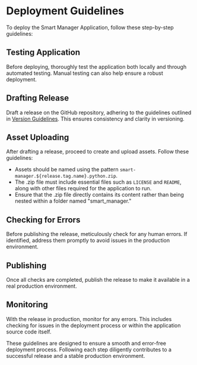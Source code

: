 # Deployment Guidelines

To deploy the Smart Manager Application, follow these step-by-step guidelines:

## Testing Application

Before deploying, thoroughly test the application both locally and through automated testing. Manual testing can also help ensure a robust deployment.

## Drafting Release

Draft a release on the GitHub repository, adhering to the guidelines outlined in [Version Guidelines](Version_Guidelines.md). This ensures consistency and clarity in versioning.

## Asset Uploading

After drafting a release, proceed to create and upload assets. Follow these guidelines:

- Assets should be named using the pattern `smart-manager.${release.tag.name}.python.zip`.
- The .zip file must include essential files such as `LICENSE` and `README`, along with other files required for the application to run.
- Ensure that the .zip file directly contains its content rather than being nested within a folder named "smart_manager."

## Checking for Errors

Before publishing the release, meticulously check for any human errors. If identified, address them promptly to avoid issues in the production environment.

## Publishing

Once all checks are completed, publish the release to make it available in a real production environment.

## Monitoring

With the release in production, monitor for any errors. This includes checking for issues in the deployment process or within the application source code itself.

These guidelines are designed to ensure a smooth and error-free deployment process. Following each step diligently contributes to a successful release and a stable production environment.
